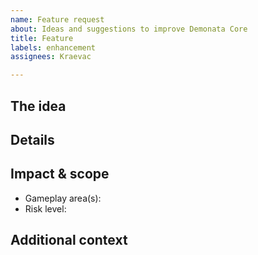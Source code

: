```yaml
---
name: Feature request
about: Ideas and suggestions to improve Demonata Core
title: Feature
labels: enhancement
assignees: Kraevac

---
```


## The idea
<!-- What do you want and why? What problem does it solve? -->

## Details
<!-- Mockups, examples, balance concerns, alternatives considered, etc. -->

## Impact & scope
- Gameplay area(s): <!-- e.g., progression, spawns, XP, loot -->
- Risk level: <!-- low/medium/high; explain if it could break saves/balance -->

## Additional context
<!-- Anything else we should know. Links welcome. -->
